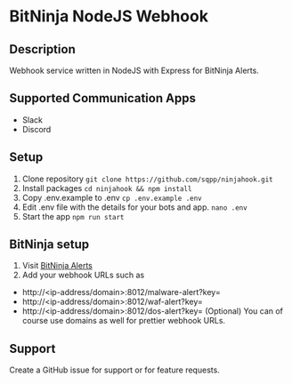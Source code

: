# BitNinja NodeJS Webhook

## Description 
Webhook service written in NodeJS with Express for BitNinja Alerts.

## Supported Communication Apps
- Slack
- Discord

## Setup
1. Clone repository 
```git clone https://github.com/sqpp/ninjahook.git```
2. Install packages
```cd ninjahook && npm install```
3. Copy .env.example to .env
```cp .env.example .env```
4. Edit .env file with the details for your bots and app.
```nano .env```
5. Start the app
```npm run start```

## BitNinja setup

1. Visit [BitNinja Alerts](https://console.bitninja.io/alerts)
2. Add your webhook URLs such as
 - http://<ip-address/domain>:8012/malware-alert?key=<your-api-key>
 - http://<ip-address/domain>:8012/waf-alert?key=<your-api-key>
 - http://<ip-address/domain>:8012/dos-alert?key=<your-api-key>
 (Optional) You can of course use domains as well for prettier webhook URLs.

## Support

Create a GitHub issue for support or for feature requests.
